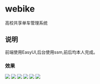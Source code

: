 # webike
高校共享单车管理系统<br>
<h2>说明</h2>
前端使用EasyUI,后台使用ssm,前后均本人完成。
<h3>效果</h3>
<img src="https://github.com/Wayming233/webike/blob/master/images/login.png" />
<img src="https://github.com/Wayming233/webike/blob/master/images/1.png" />
<img src="https://github.com/Wayming233/webike/blob/master/images/2.png" />
<img src="https://github.com/Wayming233/webike/blob/master/images/3.png" />
<img src="https://github.com/Wayming233/webike/blob/master/images/4.png" />
<img src="https://github.com/Wayming233/webike/blob/master/images/5.png" />
